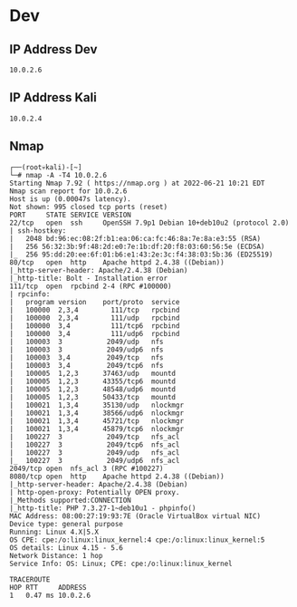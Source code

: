 # Dev

## IP Address Dev

`10.0.2.6`

## IP Address Kali

`10.0.2.4`

## Nmap

    ┌──(root💀kali)-[~]
    └─# nmap -A -T4 10.0.2.6 
    Starting Nmap 7.92 ( https://nmap.org ) at 2022-06-21 10:21 EDT
    Nmap scan report for 10.0.2.6
    Host is up (0.00047s latency).
    Not shown: 995 closed tcp ports (reset)
    PORT     STATE SERVICE VERSION
    22/tcp   open  ssh     OpenSSH 7.9p1 Debian 10+deb10u2 (protocol 2.0)
    | ssh-hostkey: 
    |   2048 bd:96:ec:08:2f:b1:ea:06:ca:fc:46:8a:7e:8a:e3:55 (RSA)
    |   256 56:32:3b:9f:48:2d:e0:7e:1b:df:20:f8:03:60:56:5e (ECDSA)
    |_  256 95:dd:20:ee:6f:01:b6:e1:43:2e:3c:f4:38:03:5b:36 (ED25519)
    80/tcp   open  http    Apache httpd 2.4.38 ((Debian))
    |_http-server-header: Apache/2.4.38 (Debian)
    |_http-title: Bolt - Installation error
    111/tcp  open  rpcbind 2-4 (RPC #100000)
    | rpcinfo: 
    |   program version    port/proto  service
    |   100000  2,3,4        111/tcp   rpcbind
    |   100000  2,3,4        111/udp   rpcbind
    |   100000  3,4          111/tcp6  rpcbind
    |   100000  3,4          111/udp6  rpcbind
    |   100003  3           2049/udp   nfs
    |   100003  3           2049/udp6  nfs
    |   100003  3,4         2049/tcp   nfs
    |   100003  3,4         2049/tcp6  nfs
    |   100005  1,2,3      37463/udp   mountd
    |   100005  1,2,3      43355/tcp6  mountd
    |   100005  1,2,3      48548/udp6  mountd
    |   100005  1,2,3      50433/tcp   mountd
    |   100021  1,3,4      35130/udp   nlockmgr
    |   100021  1,3,4      38566/udp6  nlockmgr
    |   100021  1,3,4      45721/tcp   nlockmgr
    |   100021  1,3,4      45879/tcp6  nlockmgr
    |   100227  3           2049/tcp   nfs_acl
    |   100227  3           2049/tcp6  nfs_acl
    |   100227  3           2049/udp   nfs_acl
    |_  100227  3           2049/udp6  nfs_acl
    2049/tcp open  nfs_acl 3 (RPC #100227)
    8080/tcp open  http    Apache httpd 2.4.38 ((Debian))
    |_http-server-header: Apache/2.4.38 (Debian)
    | http-open-proxy: Potentially OPEN proxy.
    |_Methods supported:CONNECTION
    |_http-title: PHP 7.3.27-1~deb10u1 - phpinfo()
    MAC Address: 08:00:27:19:93:7E (Oracle VirtualBox virtual NIC)
    Device type: general purpose
    Running: Linux 4.X|5.X
    OS CPE: cpe:/o:linux:linux_kernel:4 cpe:/o:linux:linux_kernel:5
    OS details: Linux 4.15 - 5.6
    Network Distance: 1 hop
    Service Info: OS: Linux; CPE: cpe:/o:linux:linux_kernel

    TRACEROUTE
    HOP RTT     ADDRESS
    1   0.47 ms 10.0.2.6

                              